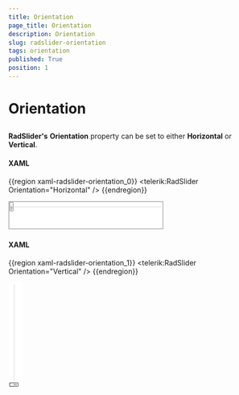 ```yaml
---
title: Orientation
page_title: Orientation
description: Orientation
slug: radslider-orientation
tags: orientation
published: True
position: 1
---
```


# Orientation



## 

__RadSlider's__ __Orientation__ property can be set to either __Horizontal__ or __Vertical__.

#### __XAML__

{{region xaml-radslider-orientation_0}}
	<telerik:RadSlider Orientation="Horizontal" />
{{endregion}}

![](images/radslider_features_horizontal.png)

#### __XAML__

{{region xaml-radslider-orientation_1}}
	<telerik:RadSlider Orientation="Vertical" />
{{endregion}}

![](images/radslider_features_vertical.png)
